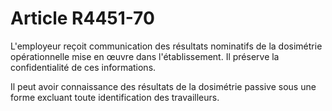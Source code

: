 # Article R4451-70

L'employeur reçoit communication des résultats nominatifs de la dosimétrie opérationnelle mise en œuvre dans l'établissement. Il préserve la confidentialité de ces informations.

Il peut avoir connaissance des résultats de la dosimétrie passive sous une forme excluant toute identification des travailleurs.